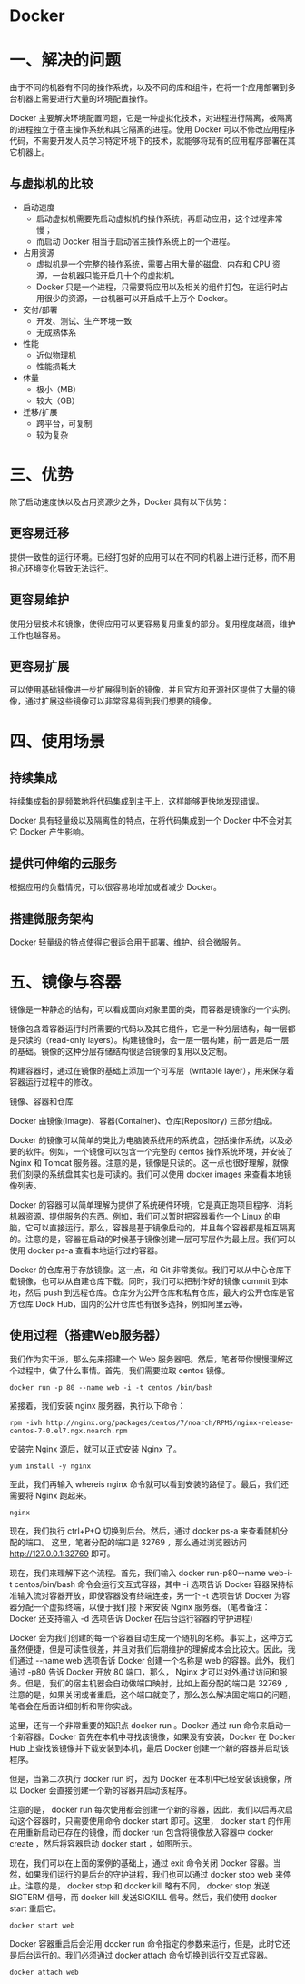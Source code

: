 # Docker

# 一、解决的问题

由于不同的机器有不同的操作系统，以及不同的库和组件，在将一个应用部署到多台机器上需要进行大量的环境配置操作。

Docker 主要解决环境配置问题，它是一种虚拟化技术，对进程进行隔离，被隔离的进程独立于宿主操作系统和其它隔离的进程。使用 Docker 可以不修改应用程序代码，不需要开发人员学习特定环境下的技术，就能够将现有的应用程序部署在其它机器上。

## 与虚拟机的比较

- 启动速度
  - 启动虚拟机需要先启动虚拟机的操作系统，再启动应用，这个过程非常慢；
  - 而启动 Docker 相当于启动宿主操作系统上的一个进程。
- 占用资源
  - 虚拟机是一个完整的操作系统，需要占用大量的磁盘、内存和 CPU 资源，一台机器只能开启几十个的虚拟机。
  - Docker 只是一个进程，只需要将应用以及相关的组件打包，在运行时占用很少的资源，一台机器可以开启成千上万个 Docker。
- 交付/部署
  - 开发、测试、生产环境一致
  - 无成熟体系
- 性能
  - 近似物理机
  - 性能损耗大
- 体量
  - 极小（MB）
  - 较大（GB）
- 迁移/扩展
  - 跨平台，可复制
  - 较为复杂

# 三、优势

除了启动速度快以及占用资源少之外，Docker 具有以下优势：

## 更容易迁移

提供一致性的运行环境。已经打包好的应用可以在不同的机器上进行迁移，而不用担心环境变化导致无法运行。

## 更容易维护

使用分层技术和镜像，使得应用可以更容易复用重复的部分。复用程度越高，维护工作也越容易。

## 更容易扩展

可以使用基础镜像进一步扩展得到新的镜像，并且官方和开源社区提供了大量的镜像，通过扩展这些镜像可以非常容易得到我们想要的镜像。

# 四、使用场景

## 持续集成

持续集成指的是频繁地将代码集成到主干上，这样能够更快地发现错误。

Docker 具有轻量级以及隔离性的特点，在将代码集成到一个 Docker 中不会对其它 Docker 产生影响。

## 提供可伸缩的云服务

根据应用的负载情况，可以很容易地增加或者减少 Docker。

## 搭建微服务架构

Docker 轻量级的特点使得它很适合用于部署、维护、组合微服务。

# 五、镜像与容器

镜像是一种静态的结构，可以看成面向对象里面的类，而容器是镜像的一个实例。

镜像包含着容器运行时所需要的代码以及其它组件，它是一种分层结构，每一层都是只读的（read-only layers）。构建镜像时，会一层一层构建，前一层是后一层的基础。镜像的这种分层存储结构很适合镜像的复用以及定制。

构建容器时，通过在镜像的基础上添加一个可写层（writable layer），用来保存着容器运行过程中的修改。

镜像、容器和仓库

Docker 由镜像(Image)、容器(Container)、仓库(Repository) 三部分组成。

Docker 的镜像可以简单的类比为电脑装系统用的系统盘，包括操作系统，以及必要的软件。例如，一个镜像可以包含一个完整的 centos 操作系统环境，并安装了 Nginx 和 Tomcat 服务器。注意的是，镜像是只读的。这一点也很好理解，就像我们刻录的系统盘其实也是可读的。我们可以使用 docker images 来查看本地镜像列表。

Docker 的容器可以简单理解为提供了系统硬件环境，它是真正跑项目程序、消耗机器资源、提供服务的东西。例如，我们可以暂时把容器看作一个 Linux 的电脑，它可以直接运行。那么，容器是基于镜像启动的，并且每个容器都是相互隔离的。注意的是，容器在启动的时候基于镜像创建一层可写层作为最上层。我们可以使用 docker ps-a 查看本地运行过的容器。

Docker 的仓库用于存放镜像。这一点，和 Git 非常类似。我们可以从中心仓库下载镜像，也可以从自建仓库下载。同时，我们可以把制作好的镜像 commit 到本地，然后 push 到远程仓库。仓库分为公开仓库和私有仓库，最大的公开仓库是官方仓库 Dock Hub，国内的公开仓库也有很多选择，例如阿里云等。

## 使用过程（搭建Web服务器）

我们作为实干派，那么先来搭建一个 Web 服务器吧。然后，笔者带你慢慢理解这个过程中，做了什么事情。首先，我们需要拉取 centos 镜像。

    docker run -p 80 --name web -i -t centos /bin/bash

紧接着，我们安装 nginx 服务器，执行以下命令：

    rpm -ivh http://nginx.org/packages/centos/7/noarch/RPMS/nginx-release-centos-7-0.el7.ngx.noarch.rpm

安装完 Nginx 源后，就可以正式安装 Nginx 了。

    yum install -y nginx

至此，我们再输入 whereis nginx 命令就可以看到安装的路径了。最后，我们还需要将 Nginx 跑起来。

    nginx

现在，我们执行 ctrl+P+Q 切换到后台。然后，通过 docker ps-a 来查看随机分配的端口。
这里，笔者分配的端口是 32769 ，那么通过浏览器访问 http://127.0.0.1:32769 即可。

现在，我们来理解下这个流程。首先，我们输入 docker run-p80--name web-i-t centos/bin/bash 命令会运行交互式容器，其中 -i 选项告诉 Docker 容器保持标准输入流对容器开放，即使容器没有终端连接，另一个 -t 选项告诉 Docker 为容器分配一个虚拟终端，以便于我们接下来安装 Nginx 服务器。（笔者备注：Docker 还支持输入 -d 选项告诉 Docker 在后台运行容器的守护进程）

Docker 会为我们创建的每一个容器自动生成一个随机的名称。事实上，这种方式虽然便捷，但是可读性很差，并且对我们后期维护的理解成本会比较大。因此，我们通过 --name web 选项告诉 Docker 创建一个名称是 web 的容器。此外，我们通过 -p80 告诉 Docker 开放 80 端口，那么， Nginx 才可以对外通过访问和服务。但是，我们的宿主机器会自动做端口映射，比如上面分配的端口是 32769 ，注意的是，如果关闭或者重启，这个端口就变了，那么怎么解决固定端口的问题，笔者会在后面详细剖析和带你实战。

这里，还有一个非常重要的知识点 docker run 。Docker 通过 run 命令来启动一个新容器。Docker 首先在本机中寻找该镜像，如果没有安装，Docker 在 Docker Hub 上查找该镜像并下载安装到本机，最后 Docker 创建一个新的容器并启动该程序。

但是，当第二次执行  docker run 时，因为 Docker 在本机中已经安装该镜像，所以 Docker 会直接创建一个新的容器并启动该程序。


注意的是， docker run 每次使用都会创建一个新的容器，因此，我们以后再次启动这个容器时，只需要使用命令 docker start  即可。这里， docker start 的作用在用重新启动已存在的镜像，而 docker run 包含将镜像放入容器中 docker create ，然后将容器启动 docker start ，如图所示。

现在，我们可以在上面的案例的基础上，通过 exit 命令关闭 Docker 容器。当然，如果我们运行的是后台的守护进程，我们也可以通过 docker stop web 来停止。注意的是， docker stop 和 docker kill 略有不同， docker stop 发送 SIGTERM 信号，而 docker kill 发送SIGKILL 信号。然后，我们使用 docker start 重启它。

    docker start web

Docker 容器重启后会沿用 docker run 命令指定的参数来运行，但是，此时它还是后台运行的。我们必须通过 docker attach 命令切换到运行交互式容器。

    docker attach web